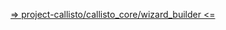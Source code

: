 [=> project-callisto/callisto_core/wizard_builder <=](https://github.com/project-callisto/callisto-core/tree/master/callisto_core/wizard_builder)
